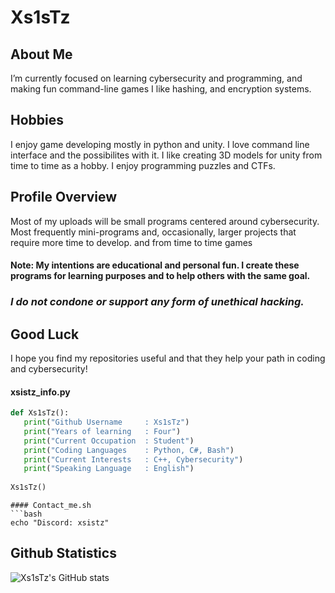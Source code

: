 # Xs1sTz
## About Me
I’m currently focused on learning cybersecurity and programming, and making fun command-line games
I like hashing, and encryption systems.

## Hobbies
I enjoy game developing mostly in python and unity.
I love command line interface and the possibilites with it.
I like creating 3D models for unity from time to time as a hobby.
I enjoy programming puzzles and CTFs.

## Profile Overview
Most of my uploads will be small programs centered around cybersecurity. Most frequently mini-programs and, occasionally, larger projects that require more time to develop. and from time to time games

#### Note: My intentions are educational and personal fun. I create these programs for learning purposes and to help others with the same goal.
### *I do not condone or support any form of unethical hacking.*

## Good Luck
I hope you find my repositories useful and that they help your path in coding and cybersecurity!

#### xsistz_info.py
```python
def Xs1sTz():
   print("Github Username     : Xs1sTz")
   print("Years of learning   : Four")
   print("Current Occupation  : Student")
   print("Coding Languages    : Python, C#, Bash")
   print("Current Interests   : C++, Cybersecurity")
   print("Speaking Language   : English")
   
Xs1sTz()
```

```
#### Contact_me.sh
```bash
echo "Discord: xsistz"
```
## Github Statistics
![Xs1sTz's GitHub stats](https://github-readme-stats.vercel.app/api?username=Xs1sTz\&show_icons=true\&theme=dracula)




